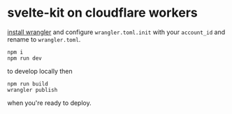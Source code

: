 # svelte-kit on cloudflare workers

[install wrangler](https://developers.cloudflare.com/workers/cli-wrangler/install-update) and configure `wrangler.toml.init` with your `account_id` and rename to `wrangler.toml`.

```
npm i
npm run dev
```
to develop locally then
```
npm run build
wrangler publish
```
when you're ready to deploy.
